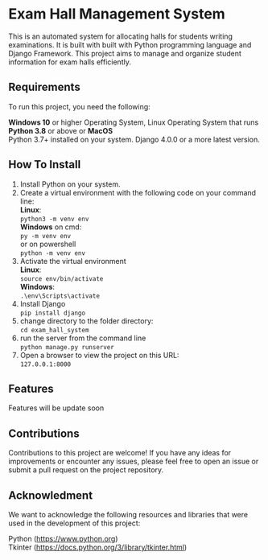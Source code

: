 # Exam Hall Management System
This is an automated system for allocating halls for students writing examinations.
It is built with built with Python programming language and Django Framework. This project aims to manage and organize student information for exam halls efficiently.

## Requirements
To run this project, you need the following:

**Windows 10** or higher Operating System, Linux Operating System that runs **Python 3.8** or above or **MacOS**    
Python 3.7+ installed on your system.
Django 4.0.0 or a more latest version.

## How To Install
1. Install Python on your system.
2. Create a virtual environment with the following code on your command line:  
   **Linux**:  
   `python3 -m venv env`  
   **Windows** on cmd:    
   `py -m venv env`  
   or on powershell  
   `python -m venv env`  
4. Activate the virtual environment  
   **Linux**:  
  `source env/bin/activate`  
   **Windows**:  
   `.\env\Scripts\activate`  
5. Install Django  
   `pip install django`   
6. change directory to the folder directory:  
   `cd exam_hall_system`  
7. run the server from the command line  
   `python manage.py runserver`  
8. Open a browser to view the project on this URL:  
   `127.0.0.1:8000`  

## Features
Features will be update soon

## Contributions
Contributions to this project are welcome! If you have any ideas for improvements or encounter any issues, please feel free to open an issue or submit a pull request on the project repository.

## Acknowledment
We want to acknowledge the following resources and libraries that were used in the development of this project:

Python (https://www.python.org)  
Tkinter (https://docs.python.org/3/library/tkinter.html)
